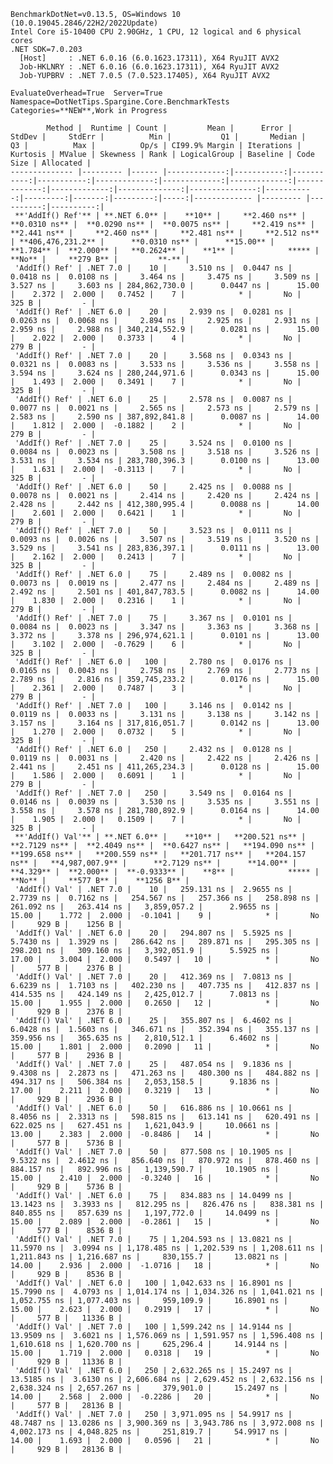 
    BenchmarkDotNet=v0.13.5, OS=Windows 10 (10.0.19045.2846/22H2/2022Update)
    Intel Core i5-10400 CPU 2.90GHz, 1 CPU, 12 logical and 6 physical cores
    .NET SDK=7.0.203
      [Host]     : .NET 6.0.16 (6.0.1623.17311), X64 RyuJIT AVX2
      Job-HKLNRY : .NET 6.0.16 (6.0.1623.17311), X64 RyuJIT AVX2
      Job-YUPBRV : .NET 7.0.5 (7.0.523.17405), X64 RyuJIT AVX2

    EvaluateOverhead=True  Server=True  Namespace=DotNetTips.Spargine.Core.BenchmarkTests  
    Categories=**NEW**,Work in Progress  

            Method |  Runtime | Count |         Mean |      Error |     StdDev |     StdErr |          Min |           Q1 |       Median |           Q3 |          Max |          Op/s | CI99.9% Margin | Iterations | Kurtosis | MValue | Skewness | Rank | LogicalGroup | Baseline | Code Size | Allocated |
    -------------- |--------- |------ |-------------:|-----------:|-----------:|-----------:|-------------:|-------------:|-------------:|-------------:|-------------:|--------------:|---------------:|-----------:|---------:|-------:|---------:|-----:|------------- |--------- |----------:|----------:|
     **'AddIf() Ref'** | **.NET 6.0** |    **10** |     **2.460 ns** |  **0.0310 ns** |  **0.0290 ns** |  **0.0075 ns** |     **2.419 ns** |     **2.441 ns** |     **2.460 ns** |     **2.481 ns** |     **2.512 ns** | **406,476,231.2** |      **0.0310 ns** |      **15.00** |    **1.784** |  **2.000** |   **0.2624** |    **1** |            ***** |       **No** |     **279 B** |         **-** |
     'AddIf() Ref' | .NET 7.0 |    10 |     3.510 ns |  0.0447 ns |  0.0418 ns |  0.0108 ns |     3.464 ns |     3.475 ns |     3.509 ns |     3.527 ns |     3.603 ns | 284,862,730.0 |      0.0447 ns |      15.00 |    2.372 |  2.000 |   0.7452 |    7 |            * |       No |     325 B |         - |
     'AddIf() Ref' | .NET 6.0 |    20 |     2.939 ns |  0.0281 ns |  0.0263 ns |  0.0068 ns |     2.894 ns |     2.925 ns |     2.931 ns |     2.959 ns |     2.988 ns | 340,214,552.9 |      0.0281 ns |      15.00 |    2.022 |  2.000 |   0.3733 |    4 |            * |       No |     279 B |         - |
     'AddIf() Ref' | .NET 7.0 |    20 |     3.568 ns |  0.0343 ns |  0.0321 ns |  0.0083 ns |     3.533 ns |     3.536 ns |     3.558 ns |     3.594 ns |     3.624 ns | 280,244,971.6 |      0.0343 ns |      15.00 |    1.493 |  2.000 |   0.3491 |    7 |            * |       No |     325 B |         - |
     'AddIf() Ref' | .NET 6.0 |    25 |     2.578 ns |  0.0087 ns |  0.0077 ns |  0.0021 ns |     2.565 ns |     2.573 ns |     2.579 ns |     2.583 ns |     2.590 ns | 387,892,841.8 |      0.0087 ns |      14.00 |    1.812 |  2.000 |  -0.1882 |    2 |            * |       No |     279 B |         - |
     'AddIf() Ref' | .NET 7.0 |    25 |     3.524 ns |  0.0100 ns |  0.0084 ns |  0.0023 ns |     3.508 ns |     3.518 ns |     3.526 ns |     3.531 ns |     3.534 ns | 283,780,396.3 |      0.0100 ns |      13.00 |    1.631 |  2.000 |  -0.3113 |    7 |            * |       No |     325 B |         - |
     'AddIf() Ref' | .NET 6.0 |    50 |     2.425 ns |  0.0088 ns |  0.0078 ns |  0.0021 ns |     2.414 ns |     2.420 ns |     2.424 ns |     2.428 ns |     2.442 ns | 412,380,995.4 |      0.0088 ns |      14.00 |    2.601 |  2.000 |   0.6421 |    1 |            * |       No |     279 B |         - |
     'AddIf() Ref' | .NET 7.0 |    50 |     3.523 ns |  0.0111 ns |  0.0093 ns |  0.0026 ns |     3.507 ns |     3.519 ns |     3.520 ns |     3.529 ns |     3.541 ns | 283,836,397.1 |      0.0111 ns |      13.00 |    2.162 |  2.000 |   0.2413 |    7 |            * |       No |     325 B |         - |
     'AddIf() Ref' | .NET 6.0 |    75 |     2.489 ns |  0.0082 ns |  0.0073 ns |  0.0019 ns |     2.477 ns |     2.484 ns |     2.489 ns |     2.492 ns |     2.501 ns | 401,847,783.5 |      0.0082 ns |      14.00 |    1.830 |  2.000 |   0.2316 |    1 |            * |       No |     279 B |         - |
     'AddIf() Ref' | .NET 7.0 |    75 |     3.367 ns |  0.0101 ns |  0.0084 ns |  0.0023 ns |     3.347 ns |     3.363 ns |     3.368 ns |     3.372 ns |     3.378 ns | 296,974,621.1 |      0.0101 ns |      13.00 |    3.102 |  2.000 |  -0.7629 |    6 |            * |       No |     325 B |         - |
     'AddIf() Ref' | .NET 6.0 |   100 |     2.780 ns |  0.0176 ns |  0.0165 ns |  0.0043 ns |     2.758 ns |     2.769 ns |     2.773 ns |     2.789 ns |     2.816 ns | 359,745,233.2 |      0.0176 ns |      15.00 |    2.361 |  2.000 |   0.7487 |    3 |            * |       No |     279 B |         - |
     'AddIf() Ref' | .NET 7.0 |   100 |     3.146 ns |  0.0142 ns |  0.0119 ns |  0.0033 ns |     3.131 ns |     3.138 ns |     3.142 ns |     3.157 ns |     3.164 ns | 317,816,051.7 |      0.0142 ns |      13.00 |    1.270 |  2.000 |   0.0732 |    5 |            * |       No |     325 B |         - |
     'AddIf() Ref' | .NET 6.0 |   250 |     2.432 ns |  0.0128 ns |  0.0119 ns |  0.0031 ns |     2.420 ns |     2.422 ns |     2.426 ns |     2.441 ns |     2.451 ns | 411,265,234.3 |      0.0128 ns |      15.00 |    1.586 |  2.000 |   0.6091 |    1 |            * |       No |     279 B |         - |
     'AddIf() Ref' | .NET 7.0 |   250 |     3.549 ns |  0.0164 ns |  0.0146 ns |  0.0039 ns |     3.530 ns |     3.535 ns |     3.551 ns |     3.558 ns |     3.578 ns | 281,780,892.9 |      0.0164 ns |      14.00 |    1.905 |  2.000 |   0.1509 |    7 |            * |       No |     325 B |         - |
     **'AddIf() Val'** | **.NET 6.0** |    **10** |   **200.521 ns** |  **2.7129 ns** |  **2.4049 ns** |  **0.6427 ns** |   **194.090 ns** |   **199.658 ns** |   **200.559 ns** |   **201.717 ns** |   **204.157 ns** |   **4,987,007.9** |      **2.7129 ns** |      **14.00** |    **4.329** |  **2.000** |  **-0.9333** |    **8** |            ***** |       **No** |     **577 B** |    **1256 B** |
     'AddIf() Val' | .NET 7.0 |    10 |   259.131 ns |  2.9655 ns |  2.7739 ns |  0.7162 ns |   254.567 ns |   257.366 ns |   258.898 ns |   261.092 ns |   263.414 ns |   3,859,057.2 |      2.9655 ns |      15.00 |    1.772 |  2.000 |  -0.1041 |    9 |            * |       No |     929 B |    1256 B |
     'AddIf() Val' | .NET 6.0 |    20 |   294.807 ns |  5.5925 ns |  5.7430 ns |  1.3929 ns |   286.642 ns |   289.871 ns |   295.305 ns |   298.201 ns |   309.160 ns |   3,392,051.9 |      5.5925 ns |      17.00 |    3.004 |  2.000 |   0.5497 |   10 |            * |       No |     577 B |    2376 B |
     'AddIf() Val' | .NET 7.0 |    20 |   412.369 ns |  7.0813 ns |  6.6239 ns |  1.7103 ns |   402.230 ns |   407.735 ns |   412.837 ns |   414.535 ns |   424.149 ns |   2,425,012.7 |      7.0813 ns |      15.00 |    1.955 |  2.000 |   0.2650 |   12 |            * |       No |     929 B |    2376 B |
     'AddIf() Val' | .NET 6.0 |    25 |   355.807 ns |  6.4602 ns |  6.0428 ns |  1.5603 ns |   346.671 ns |   352.394 ns |   355.137 ns |   359.956 ns |   365.635 ns |   2,810,512.1 |      6.4602 ns |      15.00 |    1.801 |  2.000 |   0.2090 |   11 |            * |       No |     577 B |    2936 B |
     'AddIf() Val' | .NET 7.0 |    25 |   487.054 ns |  9.1836 ns |  9.4308 ns |  2.2873 ns |   471.263 ns |   480.300 ns |   484.882 ns |   494.317 ns |   506.384 ns |   2,053,158.5 |      9.1836 ns |      17.00 |    2.211 |  2.000 |   0.3219 |   13 |            * |       No |     929 B |    2936 B |
     'AddIf() Val' | .NET 6.0 |    50 |   616.886 ns | 10.0661 ns |  8.4056 ns |  2.3313 ns |   598.815 ns |   613.141 ns |   620.491 ns |   622.025 ns |   627.451 ns |   1,621,043.9 |     10.0661 ns |      13.00 |    2.383 |  2.000 |  -0.8486 |   14 |            * |       No |     577 B |    5736 B |
     'AddIf() Val' | .NET 7.0 |    50 |   877.508 ns | 10.1905 ns |  9.5322 ns |  2.4612 ns |   856.640 ns |   870.972 ns |   878.460 ns |   884.157 ns |   892.996 ns |   1,139,590.7 |     10.1905 ns |      15.00 |    2.410 |  2.000 |  -0.3240 |   16 |            * |       No |     929 B |    5736 B |
     'AddIf() Val' | .NET 6.0 |    75 |   834.883 ns | 14.0499 ns | 13.1423 ns |  3.3933 ns |   812.295 ns |   826.476 ns |   838.381 ns |   840.855 ns |   857.639 ns |   1,197,772.0 |     14.0499 ns |      15.00 |    2.089 |  2.000 |  -0.2861 |   15 |            * |       No |     577 B |    8536 B |
     'AddIf() Val' | .NET 7.0 |    75 | 1,204.593 ns | 13.0821 ns | 11.5970 ns |  3.0994 ns | 1,178.485 ns | 1,202.539 ns | 1,208.611 ns | 1,211.843 ns | 1,216.687 ns |     830,155.7 |     13.0821 ns |      14.00 |    2.936 |  2.000 |  -1.0716 |   18 |            * |       No |     929 B |    8536 B |
     'AddIf() Val' | .NET 6.0 |   100 | 1,042.633 ns | 16.8901 ns | 15.7990 ns |  4.0793 ns | 1,014.174 ns | 1,034.326 ns | 1,041.021 ns | 1,052.755 ns | 1,077.403 ns |     959,109.9 |     16.8901 ns |      15.00 |    2.623 |  2.000 |   0.2919 |   17 |            * |       No |     577 B |   11336 B |
     'AddIf() Val' | .NET 7.0 |   100 | 1,599.242 ns | 14.9144 ns | 13.9509 ns |  3.6021 ns | 1,576.069 ns | 1,591.957 ns | 1,596.408 ns | 1,610.618 ns | 1,620.700 ns |     625,296.4 |     14.9144 ns |      15.00 |    1.719 |  2.000 |   0.0318 |   19 |            * |       No |     929 B |   11336 B |
     'AddIf() Val' | .NET 6.0 |   250 | 2,632.265 ns | 15.2497 ns | 13.5185 ns |  3.6130 ns | 2,606.684 ns | 2,629.452 ns | 2,632.156 ns | 2,638.324 ns | 2,657.267 ns |     379,901.0 |     15.2497 ns |      14.00 |    2.568 |  2.000 |  -0.2286 |   20 |            * |       No |     577 B |   28136 B |
     'AddIf() Val' | .NET 7.0 |   250 | 3,971.095 ns | 54.9917 ns | 48.7487 ns | 13.0286 ns | 3,900.369 ns | 3,943.786 ns | 3,972.008 ns | 4,002.173 ns | 4,048.825 ns |     251,819.7 |     54.9917 ns |      14.00 |    1.693 |  2.000 |   0.0596 |   21 |            * |       No |     929 B |   28136 B |
